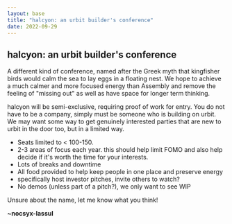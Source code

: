 ```yaml
---
layout: base
title: "halcyon: an urbit builder's conference"
date: 2022-09-29
---
```



<article>

# halcyon: an urbit builder's conference

A different kind of conference, named after the Greek myth that kingfisher birds would calm the sea to lay eggs in a floating nest. We hope to achieve a much calmer and more focused energy than Assembly and remove the feeling of "missing out" as well as have space for longer term thinking.

halcyon will be semi-exclusive, requiring proof of work for entry. You do not have to be a company, simply must be someone who is building on urbit. We may want some way to get genuinely interested parties that are new to urbit in the door too, but in a limited way.

- Seats limited to < 100-150. 
- 2-3 areas of focus each year. this should help limit FOMO and also help decide if it's worth the time for your interests.
- Lots of breaks and downtime
- All food provided to help keep people in one place and preserve energy
- specifically host investor pitches, invite others to watch?
- No demos (unless part of a pitch?), we only want to see WIP

Unsure about the name, let me know what you think!

**~nocsyx-lassul**

</article>